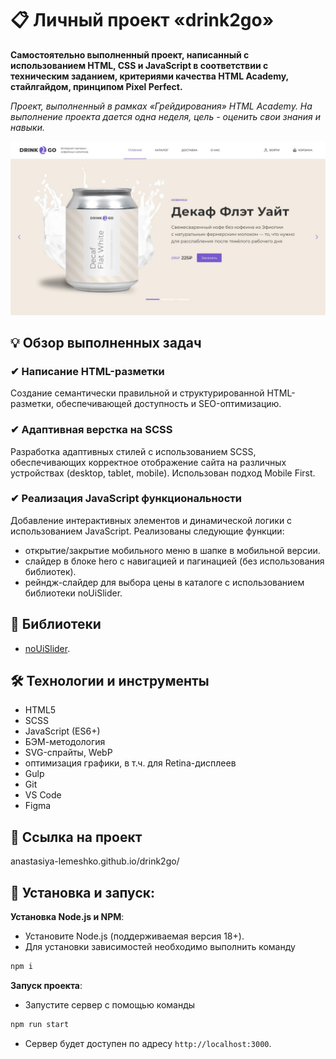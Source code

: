 # 📋 Личный проект «drink2go»

**Самостоятельно выполненный проект, написанный с использованием HTML, CSS и JavaScript в соответствии с техническим заданием, критериями качества HTML Academy, стайлгайдом, принципом Pixel Perfect.**

*Проект, выполненный в рамках «Грейдирования» HTML Academy. На выполнение проекта дается одна неделя, цель - оценить свои знания и навыки.*

<img src="source/images/readme/hero.jpg" alt="Hero drink2go.">

## 💡 Обзор выполненных задач

### ✔ Написание HTML-разметки
Создание семантически правильной и структурированной HTML-разметки, обеспечивающей доступность и SEO-оптимизацию.

### ✔ Адаптивная верстка на SCSS
Разработка адаптивных стилей с использованием SCSS, обеспечивающих корректное отображение сайта на различных устройствах (desktop, tablet, mobile). Использован подход Mobile First.

### ✔ Реализация JavaScript функциональности
Добавление интерактивных элементов и динамической логики с использованием JavaScript.  Реализованы следующие функции:
- открытие/закрытие мобильного меню в шапке в мобильной версии.
- слайдер в блоке hero с навигацией и пагинацией (без использования библиотек).
- рейндж-слайдер для выбора цены в каталоге с использованием библиотеки noUiSlider.


## 📖 Библиотеки

- [noUiSlider](https://refreshless.com/nouislider/).


## 🛠 Технологии и инструменты

- HTML5
- SCSS
- JavaScript (ES6+)
- БЭМ-методология
- SVG-спрайты, WebP
- оптимизация графики, в т.ч. для Retina-дисплеев
- Gulp
- Git
- VS Code
- Figma


## 📌 Ссылка на проект

anastasiya-lemeshko.github.io/drink2go/


## 🚀 Установка и запуск:

**Установка Node.js и NPM**:
- Установите Node.js (поддерживаемая версия 18+).
- Для установки зависимостей необходимо выполнить команду
```bash
npm i
```

**Запуск проекта**:
- Запустите сервер с помощью команды
```bash
npm run start
```
- Сервер будет доступен по адресу `http://localhost:3000`.

